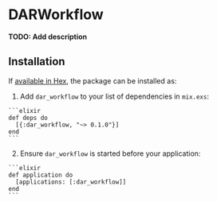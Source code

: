 # DARWorkflow

**TODO: Add description**

## Installation

If [available in Hex](https://hex.pm/docs/publish), the package can be installed as:

  1. Add `dar_workflow` to your list of dependencies in `mix.exs`:

    ```elixir
    def deps do
      [{:dar_workflow, "~> 0.1.0"}]
    end
    ```

  2. Ensure `dar_workflow` is started before your application:

    ```elixir
    def application do
      [applications: [:dar_workflow]]
    end
    ```

